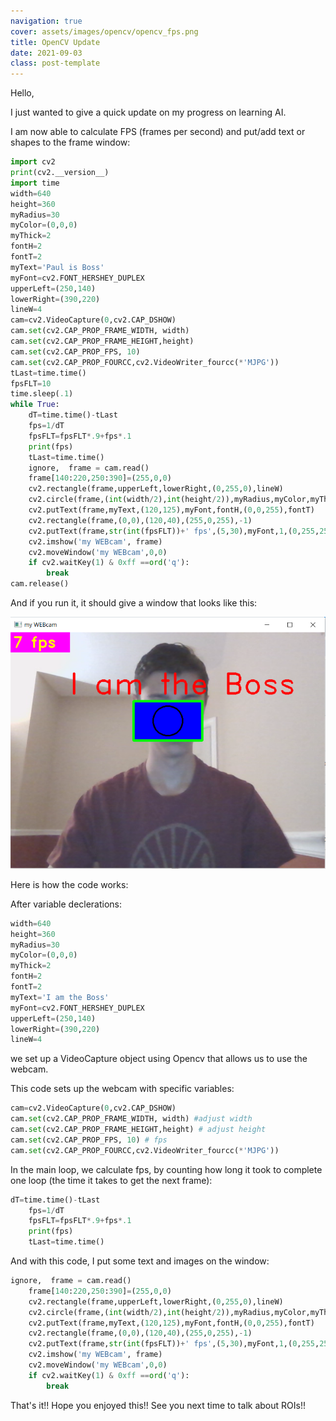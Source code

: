 ```yaml
---
navigation: true
cover: assets/images/opencv/opencv_fps.png
title: OpenCV Update
date: 2021-09-03
class: post-template
---
```


Hello, 

I just wanted to give a quick update on my progress on learning AI.

I am now able to calculate FPS (frames per second) and put/add text or shapes to the frame window:




```python
import cv2
print(cv2.__version__)
import time
width=640
height=360
myRadius=30
myColor=(0,0,0)
myThick=2
fontH=2
fontT=2
myText='Paul is Boss'
myFont=cv2.FONT_HERSHEY_DUPLEX
upperLeft=(250,140)
lowerRight=(390,220)
lineW=4
cam=cv2.VideoCapture(0,cv2.CAP_DSHOW)
cam.set(cv2.CAP_PROP_FRAME_WIDTH, width)
cam.set(cv2.CAP_PROP_FRAME_HEIGHT,height)
cam.set(cv2.CAP_PROP_FPS, 10)
cam.set(cv2.CAP_PROP_FOURCC,cv2.VideoWriter_fourcc(*'MJPG'))
tLast=time.time()
fpsFLT=10
time.sleep(.1)
while True:
    dT=time.time()-tLast
    fps=1/dT
    fpsFLT=fpsFLT*.9+fps*.1
    print(fps)
    tLast=time.time()
    ignore,  frame = cam.read()
    frame[140:220,250:390]=(255,0,0)
    cv2.rectangle(frame,upperLeft,lowerRight,(0,255,0),lineW)
    cv2.circle(frame,(int(width/2),int(height/2)),myRadius,myColor,myThick)
    cv2.putText(frame,myText,(120,125),myFont,fontH,(0,0,255),fontT)
    cv2.rectangle(frame,(0,0),(120,40),(255,0,255),-1)
    cv2.putText(frame,str(int(fpsFLT))+' fps',(5,30),myFont,1,(0,255,255),2)
    cv2.imshow('my WEBcam', frame)
    cv2.moveWindow('my WEBcam',0,0)
    if cv2.waitKey(1) & 0xff ==ord('q'):
        break
cam.release()
```

And if you run it, it should give a window that looks like this:

![i](assets/images/opencv/opencv_fps.png)

Here is how the code works:

After variable declerations:
```python
width=640
height=360
myRadius=30
myColor=(0,0,0)
myThick=2
fontH=2
fontT=2
myText='I am the Boss'
myFont=cv2.FONT_HERSHEY_DUPLEX
upperLeft=(250,140)
lowerRight=(390,220)
lineW=4
```
 we set up a VideoCapture object using Opencv that allows us to use the webcam.

 This code sets up the webcam with specific variables:
 ```python
cam=cv2.VideoCapture(0,cv2.CAP_DSHOW)
cam.set(cv2.CAP_PROP_FRAME_WIDTH, width) #adjust width
cam.set(cv2.CAP_PROP_FRAME_HEIGHT,height) # adjust height
cam.set(cv2.CAP_PROP_FPS, 10) # fps
cam.set(cv2.CAP_PROP_FOURCC,cv2.VideoWriter_fourcc(*'MJPG'))
```

In the main loop, we calculate fps, by counting how long it took to complete one loop (the time it takes to get the next frame):
```python
dT=time.time()-tLast
    fps=1/dT
    fpsFLT=fpsFLT*.9+fps*.1
    print(fps)
    tLast=time.time()
```
And with this code, I put some text and images on the window:
```python
ignore,  frame = cam.read()
    frame[140:220,250:390]=(255,0,0)
    cv2.rectangle(frame,upperLeft,lowerRight,(0,255,0),lineW)
    cv2.circle(frame,(int(width/2),int(height/2)),myRadius,myColor,myThick)
    cv2.putText(frame,myText,(120,125),myFont,fontH,(0,0,255),fontT)
    cv2.rectangle(frame,(0,0),(120,40),(255,0,255),-1)
    cv2.putText(frame,str(int(fpsFLT))+' fps',(5,30),myFont,1,(0,255,255),2)
    cv2.imshow('my WEBcam', frame)
    cv2.moveWindow('my WEBcam',0,0)
    if cv2.waitKey(1) & 0xff ==ord('q'):
        break
```

That's it!! Hope you enjoyed this!! See you next time to talk about ROIs!!
